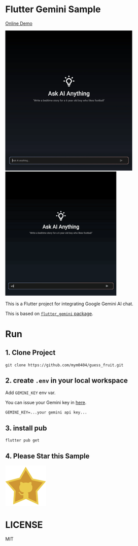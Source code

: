 # Flutter Gemini Sample

[Online Demo](https://guess-fruit.vercel.app/)

<img src="https://raw.githubusercontent.com/mym0404/image-archive/master/202403250131299.webp" width=400/>
<img src="https://raw.githubusercontent.com/mym0404/image-archive/master/202403250132231.gif" width=350/>


This is a Flutter project for integrating Google Gemini AI chat.

This is based on [`flutter_gemini` package](https://pub.dev/packages/flutter_gemini).

# Run

## 1. Clone Project

```
git clone https://github.com/mym0404/guess_fruit.git
```

## 2. create `.env` in your local workspace

Add `GEMINI_KEY` env var.

You can issue your Gemini key in [here](https://ai.google.dev/).

```
GEMINI_KEY=...your gemini api key...
```

## 3. install pub

```
flutter pub get
```

## 4. Please Star this Sample

<img src="https://raw.githubusercontent.com/mym0404/image-archive/master/202403242246750.webp" width=128/>

# LICENSE

MIT
